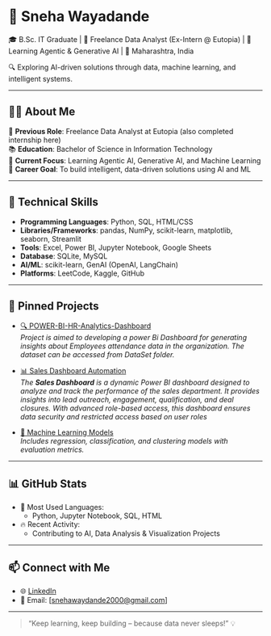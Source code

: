 # 🌟 Sneha Wayadande

🎓 B.Sc. IT Graduate | 💼 Freelance Data Analyst (Ex-Intern @ Eutopia) | 🤖 Learning Agentic & Generative AI | 📍 Maharashtra, India

🔍 Exploring AI-driven solutions through data, machine learning, and intelligent systems.

---

## 👩‍💻 About Me

🎯 **Previous Role**: Freelance Data Analyst at Eutopia (also completed internship here)  
📚 **Education**: Bachelor of Science in Information Technology  
🧠 **Current Focus**: Learning Agentic AI, Generative AI, and Machine Learning  
🚀 **Career Goal**: To build intelligent, data-driven solutions using AI and ML  

---

## 💼 Technical Skills

- **Programming Languages**: Python, SQL, HTML/CSS  
- **Libraries/Frameworks**: pandas, NumPy, scikit-learn, matplotlib, seaborn, Streamlit  
- **Tools**: Excel, Power BI, Jupyter Notebook, Google Sheets  
- **Database**: SQLite, MySQL  
- **AI/ML**: scikit-learn, GenAI (OpenAI, LangChain)  
- **Platforms**: LeetCode, Kaggle, GitHub

---

## 📌 Pinned Projects

- [🔍 POWER-BI-HR-Analytics-Dashboard](https://github.com/SnehaSathe/POWER-BI-HR-Analytics-Dashboard)  
  *Project is aimed to developing a power Bi Dashboard for generating insights about Employees attendance data in the organization. The dataset can be accessed from DataSet folder.*

- [📊 Sales Dashboard Automation](https://github.com/SnehaSathe/Sales_Dashboard)  
  *The **Sales Dashboard** is a dynamic Power BI dashboard designed to analyze and track the performance of the sales department. It provides insights into lead outreach, engagement, qualification, and deal closures. With advanced role-based access, this dashboard ensures data security and restricted access based on user roles*

- [🧠 Machine Learning Models](https://github.com/SnehaSathe/Kidney-Disease-Classification-Deep-Learning-Project)  
  *Includes regression, classification, and clustering models with evaluation metrics.*

---

## 📊 GitHub Stats

- 🔧 Most Used Languages:
  - Python, Jupyter Notebook, SQL, HTML
- 🔥 Recent Activity:
  - Contributing to AI, Data Analysis & Visualization Projects

---

## 📫 Connect with Me

- 🌐 [LinkedIn](https://www.linkedin.com/in/snehasathe/)   
- 📧 Email: [snehawaydande2000@gmail.com]  

---

> “Keep learning, keep building – because data never sleeps!” 💡
